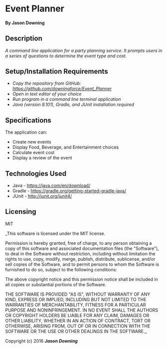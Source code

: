 # Event Planner

#### By Jason Downing

## Description

_A command line application for a party planning service. It prompts users in a series of questions to determine the event type and cost._

## Setup/Installation Requirements

* _Copy the repository from GitHub: https://github.com/downingforce/Event_Planner_
* _Open in text editor of your choice_
* _Run program in a command line terminal application_
* _Java (version 8.101), Gradle, and JUnit installation required_

## Specifications

The application can:
* Create new events
* Display Food, Beverage, and Entertainment choices
* Calculate event cost
* Display a review of the event

## Technologies Used

* Java - https://java.com/en/download/
* Gradle - https://gradle.org/getting-started-gradle-java/
* JUnit - http://junit.org/junit4/

## Licensing

MIT

_This software is licensed under the MIT license.

Permission is hereby granted, free of charge, to any person obtaining a copy of this software and associated documentation files (the "Software"), to deal in the Software without restriction, including without limitation the rights to use, copy, modify, merge, publish, distribute, sublicense, and/or sell copies of the Software, and to permit persons to whom the Software is furnished to do so, subject to the following conditions:

The above copyright notice and this permission notice shall be included in all copies or substantial portions of the Software.

THE SOFTWARE IS PROVIDED "AS IS", WITHOUT WARRANTY OF ANY KIND, EXPRESS OR IMPLIED, INCLUDING BUT NOT LIMITED TO THE WARRANTIES OF MERCHANTABILITY, FITNESS FOR A PARTICULAR PURPOSE AND NONINFRINGEMENT. IN NO EVENT SHALL THE AUTHORS OR COPYRIGHT HOLDERS BE LIABLE FOR ANY CLAIM, DAMAGES OR OTHER LIABILITY, WHETHER IN AN ACTION OF CONTRACT, TORT OR OTHERWISE, ARISING FROM, OUT OF OR IN CONNECTION WITH THE SOFTWARE OR THE USE OR OTHER DEALINGS IN THE SOFTWARE._

Copyright (c) 2016 **_Jason Downing_**

